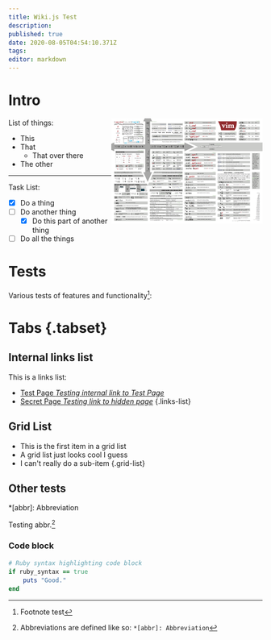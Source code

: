 ```yaml
---
title: Wiki.js Test
description: 
published: true
date: 2020-08-05T04:54:10.371Z
tags: 
editor: markdown
---
```


# Intro

<a href="/vimcheatsheet.png"><img align="right" width=300 src="/vimcheatsheet.png"/></a>

List of things:
- This
- That
  - That over there
- The other
---
Task List:
- [x] Do a thing
- [ ] Do another thing
  - [x] Do this part of another thing
- [ ] Do all the things

# Tests

Various tests of features and functionality[^1]:

# Tabs {.tabset}

## Internal links list
This is a links list:
- [Test Page *Testing internal link to Test Page*](/test-page)
- [Secret Page *Testing link to hidden page*](/secret/diary)
{.links-list}

## Grid List
- This is the first item in a grid list
- A grid list just looks cool I guess
- I can't really do a sub-item
{.grid-list}

## Other tests

*[abbr]: Abbreviation

Testing abbr.[^longnote]

### Code block
```ruby
# Ruby syntax highlighting code block
if ruby_syntax == true
	puts "Good."
end
```

[^1]: Footnote test
[^longnote]: Abbreviations are defined like so:
	`*[abbr]: Abbreviation`
  